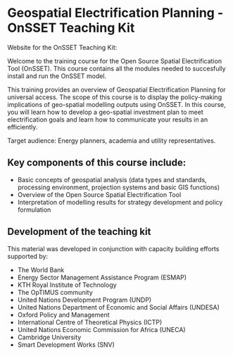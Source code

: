 # Geospatial Electrification Planning - OnSSET Teaching Kit
Website for the OnSSET Teaching Kit:

Welcome to the training course for the Open Source Spatial Electrification Tool (OnSSET). This course contains all the modules needed to succesfully install and run the OnSSET model.

This training provides an overview of Geospatial Electrification Planning for universal access. The scope of this course is to display the policy-making implications of geo-spatial modelling outputs using OnSSET. In this course, you will learn how to develop a geo-spatial investment plan to meet electrification goals and learn how to communicate your results in an efficiently.

Target audience: Energy planners, academia and utility representatives.

## Key components of this course include:

* Basic concepts of geospatial analysis (data types and standards, processing environment, projection systems and basic GIS functions)
* Overview of the Open Source Spatial Electrification Tool
* Interpretation of modelling results for strategy development and policy formulation

## Development of the teaching kit
This material was developed in conjunction with capacity building efforts supported by:

* The World Bank
* Energy Sector Management Assistance Program (ESMAP)
* KTH Royal Institute of Technology
* The OpTIMUS community
* United Nations Development Program (UNDP)
* United Nations Department of Economic and Social Affairs (UNDESA)
* Oxford Policy and Management
* International Centre of Theoretical Physics (ICTP)
* United Nations Economic Commission for Africa (UNECA)
* Cambridge University
* Smart Development Works (SNV)



